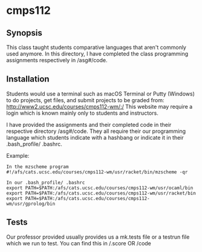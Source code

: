 # cmps112

## Synopsis

This class taught students comparative languages that aren't commonly used anymore. In this directory, I have  completed the class programming assignments respectively in /asg#/code.

## Installation

Students would use a terminal such as macOS Terminal or Putty (Windows) to do projects, get files, and submit projects to be graded from:
http://www2.ucsc.edu/courses/cmps112-wm/:/
This website may require a login which is known mainly only to students and instructors.

I have provided the assignments and their completed code in their respective directory /asg#/code.
They all require their our programming language which students indicate with a hashbang or indicate it in their .bash_profile/ .bashrc.

Example: 
```
In the mzscheme program
#!/afs/cats.ucsc.edu/courses/cmps112-wm/usr/racket/bin/mzscheme -qr
```
```
In our .bash_profile/ .bashrc
export PATH=$PATH:/afs/cats.ucsc.edu/courses/cmps112-wm/usr/ocaml/bin
export PATH=$PATH:/afs/cats.ucsc.edu/courses/cmps112-wm/usr/racket/bin
export PATH=$PATH:/afs/cats.ucsc.edu/courses/cmps112-wm/usr/gprolog/bin
```
## Tests

Our professor provided usually provides us a mk.tests file or a testrun file which we run to test. You can find this in /.score OR /code 


